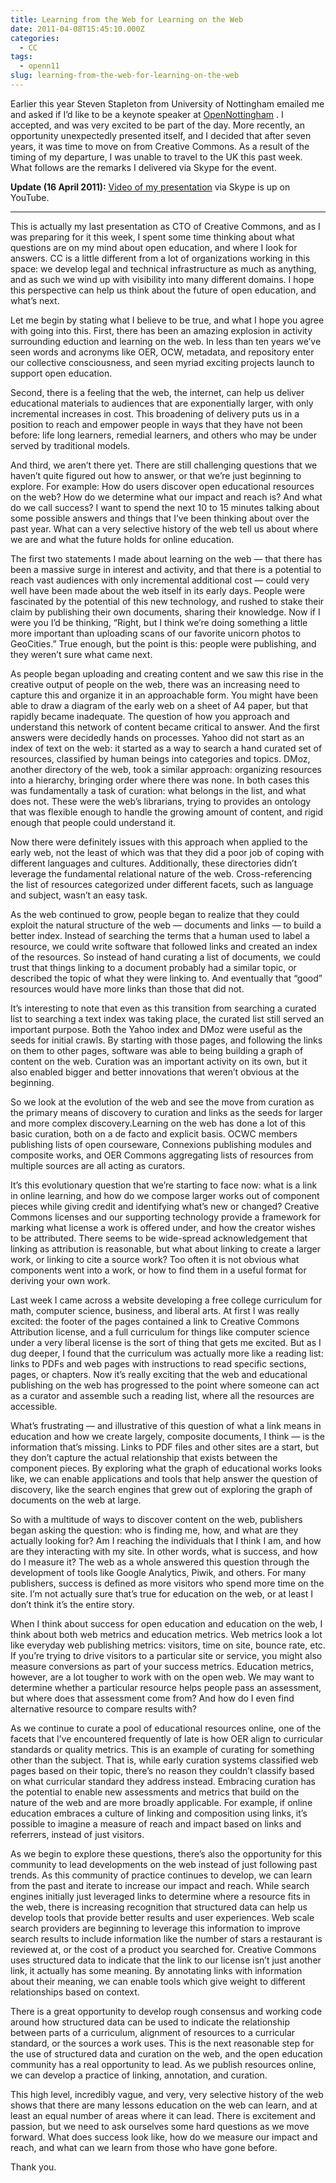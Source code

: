 ```yaml
---
title: Learning from the Web for Learning on the Web
date: 2011-04-08T15:45:10.000Z
categories:
  - CC
tags:
  - openn11
slug: learning-from-the-web-for-learning-on-the-web
---
```

Earlier this year Steven Stapleton from University of Nottingham emailed me and asked if I’d like to be a keynote speaker at [OpenNottingham][1] . I accepted, and was very excited to be part of the day. More recently, an opportunity unexpectedly presented itself, and I decided that after seven years, it was time to move on from Creative Commons. As a result of the timing of my departure, I was unable to travel to the <span class="caps">UK</span> this past week. What follows are the remarks I delivered via Skype for the event.

**Update (16 April 2011):** [Video of my presentation][2]  via Skype is up on YouTube.

<hr class="docutils" />

This is actually my last presentation as <span class="caps">CTO</span> of Creative Commons, and as I was preparing for it this week, I spent some time thinking about what questions are on my mind about open education, and where I look for answers. <span class="caps">CC</span> is a little different from a lot of organizations working in this space: we develop legal and technical infrastructure as much as anything, and as such we wind up with visibility into many different domains. I hope this perspective can help us think about the future of open education, and what’s next.

Let me begin by stating what I believe to be true, and what I hope you agree with going into this. First, there has been an amazing explosion in activity surrounding eduction and learning on the web. In less than ten years we’ve seen words and acronyms like <span class="caps">OER</span>, <span class="caps">OCW</span>, metadata, and repository enter our collective consciousness, and seen myriad exciting projects launch to support open education.

Second, there is a feeling that the web, the internet, can help us deliver educational materials to audiences that are exponentially larger, with only incremental increases in cost. This broadening of delivery puts us in a position to reach and empower people in ways that they have not been before: life long learners, remedial learners, and others who may be under served by traditional models.

And third, we aren’t there yet. There are still challenging questions that we haven’t quite figured out how to answer, or that we’re just beginning to explore. For example: How do users discover open educational resources on the web? How do we determine what our impact and reach is? And what do we call success? I want to spend the next 10 to 15 minutes talking about some possible answers and things that I’ve been thinking about over the past year. What can a very selective history of the web tell us about where we are and what the future holds for online education.

The first two statements I made about learning on the web — that there has been a massive surge in interest and activity, and that there is a potential to reach vast audiences with only incremental additional cost — could very well have been made about the web itself in its early days. People were fascinated by the potential of this new technology, and rushed to stake their claim by publishing their own documents, sharing their knowledge. Now if I were you I’d be thinking, “Right, but I think we’re doing something a little more important than uploading scans of our favorite unicorn photos to GeoCities.” True enough, but the point is this: people were publishing, and they weren’t sure what came next.

As people began uploading and creating content and we saw this rise in the creative output of people on the web, there was an increasing need to capture this and organize it in an approachable form. You might have been able to draw a diagram of the early web on a sheet of A4 paper, but that rapidly became inadequate. The question of how you approach and understand this network of content became critical to answer. And the first answers were decidedly hands on processes. Yahoo did not start as an index of text on the web: it started as a way to search a hand curated set of resources, classified by human beings into categories and topics. DMoz, another directory of the web, took a similar approach: organizing resources into a hierarchy, bringing order where there was none. In both cases this was fundamentally a task of curation: what belongs in the list, and what does not. These were the web’s librarians, trying to provides an ontology that was flexible enough to handle the growing amount of content, and rigid enough that people could understand it.

Now there were definitely issues with this approach when applied to the early web, not the least of which was that they did a poor job of coping with different languages and cultures. Additionally, these directories didn’t leverage the fundamental relational nature of the web. Cross-referencing the list of resources categorized under different facets, such as language and subject, wasn’t an easy task.

As the web continued to grow, people began to realize that they could exploit the natural structure of the web — documents and links — to build a better index. Instead of searching the terms that a human used to label a resource, we could write software that followed links and created an index of the resources. So instead of hand curating a list of documents, we could trust that things linking to a document probably had a similar topic, or described the topic of what they were linking to. And eventually that “good” resources would have more links than those that did not.

It’s interesting to note that even as this transition from searching a curated list to searching a text index was taking place, the curated list still served an important purpose. Both the Yahoo index and DMoz were useful as the seeds for initial crawls. By starting with those pages, and following the links on them to other pages, software was able to being building a graph of content on the web. Curation was an important activity on its own, but it also enabled bigger and better innovations that weren’t obvious at the beginning.

So we look at the evolution of the web and see the move from curation as the primary means of discovery to curation and links as the seeds for larger and more complex discovery.Learning on the web has done a lot of this basic curation, both on a de facto and explicit basis. <span class="caps">OCWC</span> members publishing lists of open courseware, Connexions publishing modules and composite works, and <span class="caps">OER</span> Commons aggregating lists of resources from multiple sources are all acting as curators.

It’s this evolutionary question that we’re starting to face now: what is a link in online learning, and how do we compose larger works out of component pieces while giving credit and identifying what’s new or changed? Creative Commons licenses and our supporting technology provide a framework for marking what license a work is offered under, and how the creator wishes to be attributed. There seems to be wide-spread acknowledgement that linking as attribution is reasonable, but what about linking to create a larger work, or linking to cite a source work? Too often it is not obvious what components went into a work, or how to find them in a useful format for deriving your own work.

Last week I came across a website developing a free college curriculum for math, computer science, business, and liberal arts. At first I was really excited: the footer of the pages contained a link to Creative Commons Attribution license, and a full curriculum for things like computer science under a very liberal license is the sort of thing that gets me excited. But as I dug deeper, I found that the curriculum was actually more like a reading list: links to PDFs and web pages with instructions to read specific sections, pages, or chapters. Now it’s really exciting that the web and educational publishing on the web has progressed to the point where someone can act as a curator and assemble such a reading list, where all the resources are accessible.

What’s frustrating — and illustrative of this question of what a link means in education and how we create largely, composite documents, I think — is the information that’s missing. Links to <span class="caps">PDF</span> files and other sites are a start, but they don’t capture the actual relationship that exists between the component pieces. By exploring what the graph of educational works looks like, we can enable applications and tools that help answer the question of discovery, like the search engines that grew out of exploring the graph of documents on the web at large.

So with a multitude of ways to discover content on the web, publishers began asking the question: who is finding me, how, and what are they actually looking for? Am I reaching the individuals that I think I am, and how are they interacting with my site. In other words, what is success, and how do I measure it? The web as a whole answered this question through the development of tools like Google Analytics, Piwik, and others. For many publishers, success is defined as more visitors who spend more time on the site. I’m not actually sure that’s true for education on the web, or at least I don’t think it’s the entire story.

When I think about success for open education and education on the web, I think about both web metrics and education metrics. Web metrics look a lot like everyday web publishing metrics: visitors, time on site, bounce rate, etc. If you’re trying to drive visitors to a particular site or service, you might also measure conversions as part of your success metrics. Education metrics, however, are a lot tougher to work with on the open web. We may want to determine whether a particular resource helps people pass an assessment, but where does that assessment come from? And how do I even find alternative resource to compare results with?

As we continue to curate a pool of educational resources online, one of the facets that I’ve encountered frequently of late is how <span class="caps">OER</span> align to curricular standards or quality metrics. This is an example of curating for something other than the subject. That is, while early curation systems classified web pages based on their topic, there’s no reason they couldn’t classify based on what curricular standard they address instead. Embracing curation has the potential to enable new assessments and metrics that build on the nature of the web and are more broadly applicable. For example, if online education embraces a culture of linking and composition using links, it’s possible to imagine a measure of reach and impact based on links and referrers, instead of just visitors.

As we begin to explore these questions, there’s also the opportunity for this community to lead developments on the web instead of just following past trends. As this community of practice continues to develop, we can learn from the past and iterate to increase our impact and reach. While search engines initially just leveraged links to determine where a resource fits in the web, there is increasing recognition that structured data can help us develop tools that provide better results and user experiences. Web scale search providers are beginning to leverage this information to improve search results to include information like the number of stars a restaurant is reviewed at, or the cost of a product you searched for. Creative Commons uses structured data to indicate that the link to our license isn’t just another link, it actually has some meaning. By annotating links with information about their meaning, we can enable tools which give weight to different relationships based on context.

There is a great opportunity to develop rough consensus and working code around how structured data can be used to indicate the relationship between parts of a curriculum, alignment of resources to a curricular standard, or the sources a work uses. This is the next reasonable step for the use of structured data and curation on the web, and the open education community has a real opportunity to lead. As we publish resources online, we can develop a practice of linking, annotation, and curation.

This high level, incredibly vague, and very, very selective history of the web shows that there are many lessons education on the web can learn, and at least an equal number of areas where it can lead. There is excitement and passion, but we need to ask ourselves some hard questions as we move forward. What does success look like, how do we measure our impact and reach, and what can we learn from those who have gone before.

Thank you.



 [1]: http://www.nottingham.ac.uk/open/opennottinghamseminar/opennottinghamseminar.aspx
 [2]: http://www.youtube.com/watch?v=r47dFYm-nRA
